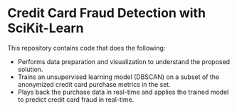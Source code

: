 # Credit Card Fraud Detection with SciKit-Learn

This repository contains code that does the following:

- Performs data preparation and visualization to understand the proposed solution.
- Trains an unsupervised learning model (DBSCAN) on a subset of the anonymized credit card purchase metrics in the set.
- Plays back the purchase data in real-time and applies the trained model to predict credit card fraud in real-time.
